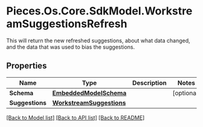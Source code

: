 # Pieces.Os.Core.SdkModel.WorkstreamSuggestionsRefresh
This will return the new refreshed suggestions, about what data changed, and the data that was used to bias the suggestions.

## Properties

Name | Type | Description | Notes
------------ | ------------- | ------------- | -------------
**Schema** | [**EmbeddedModelSchema**](EmbeddedModelSchema.md) |  | [optional] 
**Suggestions** | [**WorkstreamSuggestions**](WorkstreamSuggestions.md) |  | 

[[Back to Model list]](../README.md#documentation-for-models) [[Back to API list]](../README.md#documentation-for-api-endpoints) [[Back to README]](../README.md)


